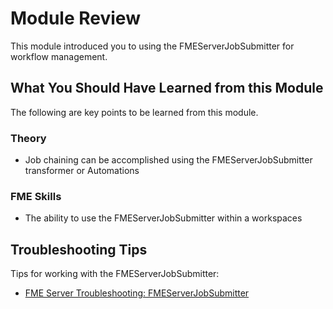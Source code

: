 # Module Review

This module introduced you to using the FMEServerJobSubmitter for workflow management.

## What You Should Have Learned from this Module ##

The following are key points to be learned from this module.

### Theory ###

- Job chaining can be accomplished using the FMEServerJobSubmitter transformer or Automations


### FME Skills ###

- The ability to use the FMEServerJobSubmitter within a workspaces

## Troubleshooting Tips ##

Tips for working with the FMEServerJobSubmitter:
- [FME Server Troubleshooting: FMEServerJobSubmitter](https://knowledge.safe.com/articles/55369/fme-server-troublshooting-fmeserverjobsubmitter.html)
